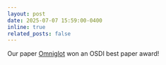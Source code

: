```yaml
---
layout: post
date: 2025-07-07 15:59:00-0400
inline: true
related_posts: false
---
```


Our paper [Omniglot](/publications) won an OSDI best paper award!